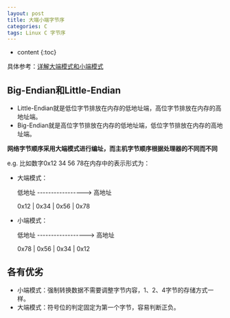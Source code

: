 ```yaml
---
layout: post
title: 大端小端字节序
categories: C
tags: Linux C 字节序
---
```


* content
{:toc}

具体参考：[详解大端模式和小端模式](http://blog.csdn.net/ce123/article/details/6971544)

## Big-Endian和Little-Endian

  * Little-Endian就是低位字节排放在内存的低地址端，高位字节排放在内存的高地址端。
  * Big-Endian就是高位字节排放在内存的低地址端，低位字节排放在内存的高地址端。

**网络字节顺序采用大端模式进行编址，而主机字节顺序根据处理器的不同而不同**

e.g.
  比如数字0x12 34 56 78在内存中的表示形式为：

* 大端模式：

    低地址 -----------------> 高地址

    0x12  |  0x34  |  0x56  |  0x78

* 小端模式：

    低地址 ------------------> 高地址

    0x78  |  0x56  |  0x34  |  0x12

## 各有优劣

* 小端模式：强制转换数据不需要调整字节内容，1、2、4字节的存储方式一样。
* 大端模式：符号位的判定固定为第一个字节，容易判断正负。
